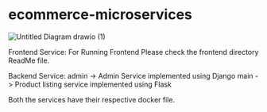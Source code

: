 # ecommerce-microservices

 
![Untitled Diagram drawio (1)](https://user-images.githubusercontent.com/18233626/179028196-2889237f-8e6e-4b03-92c3-d18fa6077fbb.png)

Frontend Service:
  For Running Frontend Please check the frontend directory ReadMe file.

Backend Service:
  admin -> Admin Service implemented using Django
  main  -> Product listing service implemented using Flask
  
  Both the services have their respective docker file. 
